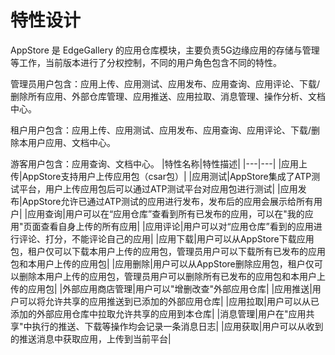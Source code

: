 特性设计
======================
AppStore 是 EdgeGallery 的应用仓库模块，主要负责5G边缘应用的存储与管理等工作，当前版本进行了分权控制，不同的用户角色包含不同的特性。

管理员用户包含：应用上传、应用测试、应用发布、应用查询、应用评论、下载/删除所有应用、外部仓库管理、应用推送、应用拉取、消息管理、操作分析、文档中心。

租户用户包含：应用上传、应用测试、应用发布、应用查询、应用评论、下载/删除本用户应用、文档中心。

游客用户包含：应用查询、文档中心。
|特性名称|特性描述|
|---|---|
|应用上传|AppStore支持用户上传应用包（csar包）|
|应用测试|AppStore集成了ATP测试平台，用户上传应用包后可以通过ATP测试平台对应用包进行测试|
|应用发布|AppStore允许已通过ATP测试的应用进行发布，发布后的应用会展示给所有用户|
|应用查询|用户可以在“应用仓库”查看到所有已发布的应用，可以在"我的应用"页面查看自身上传的所有应用|
|应用评论|用户可以对“应用仓库”看到的应用进行评论、打分，不能评论自己的应用|
|应用下载|用户可以从AppStore下载应用包，租户仅可以下载本用户上传的应用包，管理员用户可以下载所有已发布的应用包和本用户上传的应用包|
|应用删除|用户可以从AppStore删除应用包，租户仅可以删除本用户上传的应用包，管理员用户可以删除所有已发布的应用包和本用户上传的应用包|
|外部应用商店管理|用户可以"增删改查"外部应用仓库|
|应用推送|用户可以将允许共享的应用推送到已添加的外部应用仓库|
|应用拉取|用户可以从已添加的外部应用仓库中拉取允许共享的应用到本仓库|
|消息管理|用户在"应用共享"中执行的推送、下载等操作均会记录一条消息日志|
|应用获取|用户可以从收到的推送消息中获取应用，上传到当前平台|
